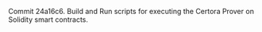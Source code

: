 Commit 24a16c6.                    Build and Run scripts for executing the Certora Prover on Solidity smart contracts.